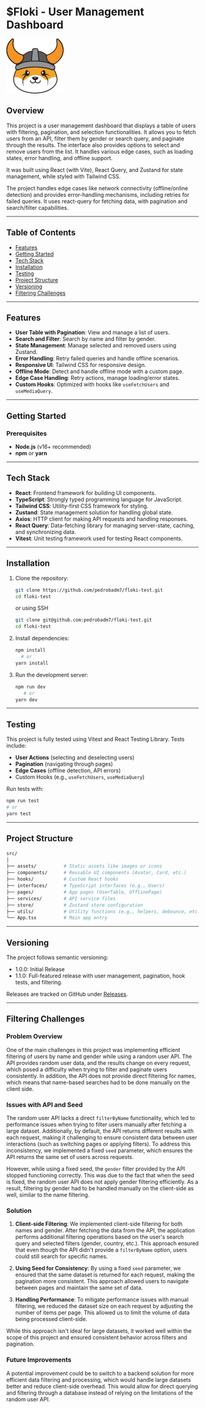 # **$Floki - User Management Dashboard**

<img src="public/assets/images/floki.svg" alt="Project Icon" width="150"/>


## Overview
This project is a user management dashboard that displays a table of users with filtering, pagination, and selection functionalities. It allows you to fetch users from an API, filter them by gender or search query, and paginate through the results. The interface also provides options to select and remove users from the list. It handles various edge cases, such as loading states, error handling, and offline support.

It was built using React (with Vite), React Query, and Zustand for state management, while styled with Tailwind CSS.

The project handles edge cases like network connectivity (offline/online detection) and provides error-handling mechanisms, including retries for failed queries. It uses react-query for fetching data, with pagination and search/filter capabilities.

---

## Table of Contents

- [Features](#features)
- [Getting Started](#getting-started)
- [Tech Stack](#tech-stack)
- [Installation](#installation)
- [Testing](#testing)
- [Project Structure](#project-structure)
- [Versioning](#versioning)
- [Filtering Challenges](#filtering-challenges)

---

## Features

- **User Table with Pagination**: View and manage a list of users.
- **Search and Filter**: Search by name and filter by gender.
- **State Management**: Manage selected and removed users using Zustand.
- **Error Handling**: Retry failed queries and handle offline scenarios.
- **Responsive UI**: Tailwind CSS for responsive design.
- **Offline Mode**: Detect and handle offline mode with a custom page.
- **Edge Case Handling**: Retry actions, manage loading/error states.
- **Custom Hooks**: Optimized with hooks like `useFetchUsers` and `useMediaQuery`.

---

## Getting Started

### Prerequisites

- **Node.js** (v16+ recommended)
- **npm** or **yarn**

---

## Tech Stack

- **React**: Frontend framework for building UI components.
- **TypeScript**: Strongly typed programming language for JavaScript.
- **Tailwind CSS**: Utility-first CSS framework for styling.
- **Zustand**: State management solution for handling global state.
- **Axios**: HTTP client for making API requests and handling responses.
- **React Query**: Data-fetching library for managing server-state, caching, and synchronizing data.
- **Vitest**: Unit testing framework used for testing React components.

---

## Installation

1. Clone the repository:
   ```bash
   git clone https://github.com/pedrobadm7/floki-test.git
   cd floki-test
    ```
   or using SSH
    ```bash
   git clone git@github.com:pedrobadm7/floki-test.git
   cd floki-test
    ```

2. Install dependencies:
    ```bash
    npm install
      # or
    yarn install
    ```

3. Run the development server:
   ```bash
   npm run dev
      # or
   yarn dev
   ```
   
---

## Testing

This project is fully tested using Vitest and React Testing Library. Tests include:
- **User Actions** (selecting and deselecting users)
- **Pagination** (navigating through pages)
- **Edge Cases** (offline detection, API errors)
- Custom Hooks (e.g., ```useFetchUsers```, ```useMediaQuery```)

Run tests with:
```bash
npm run test
# or
yarn test
```

---

## Project Structure

```bash
src/
│
├── assets/          # Static assets like images or icons
├── components/      # Reusable UI components (Avatar, Card, etc.)
├── hooks/           # Custom React hooks
├── interfaces/      # TypeScript interfaces (e.g., Users)
├── pages/           # App pages (UserTable, OfflinePage)
├── services/        # API service files
├── store/           # Zustand store configuration
├── utils/           # Utility functions (e.g., helpers, debounce, etc.)
└── App.tsx          # Main app entry
```

---

## Versioning

The project follows semantic versioning:

- 1.0.0: Initial Release
- 1.1.0: Full-featured release with user management, pagination, hook tests, and filtering.

Releases are tracked on GitHub under [Releases](https://github.com/yourusername/yourproject/releases).

---

## Filtering Challenges

### Problem Overview

One of the main challenges in this project was implementing efficient filtering of users by name and gender while using a random user API. The API provides random user data, and the results change on every request, which posed a difficulty when trying to filter and paginate users consistently. In addition, the API does not provide direct filtering for names, which means that name-based searches had to be done manually on the client side.

### Issues with API and Seed

The random user API lacks a direct `filterByName` functionality, which led to performance issues when trying to filter users manually after fetching a large dataset. Additionally, by default, the API returns different results with each request, making it challenging to ensure consistent data between user interactions (such as switching pages or applying filters). To address this inconsistency, we implemented a fixed `seed` parameter, which ensures the API returns the same set of users across requests.

However, while using a fixed seed, the `gender` filter provided by the API stopped functioning correctly. This was due to the fact that when the seed is fixed, the random user API does not apply gender filtering efficiently. As a result, filtering by gender had to be handled manually on the client-side as well, similar to the name filtering.

### Solution

1. **Client-side Filtering**: We implemented client-side filtering for both names and gender. After fetching the data from the API, the application performs additional filtering operations based on the user's search query and selected filters (gender, country, etc.). This approach ensured that even though the API didn't provide a `filterByName` option, users could still search for specific names.

2. **Using Seed for Consistency**: By using a fixed `seed` parameter, we ensured that the same dataset is returned for each request, making the pagination more consistent. This approach allowed users to navigate between pages and maintain the same set of data.

3. **Handling Performance**: To mitigate performance issues with manual filtering, we reduced the dataset size on each request by adjusting the number of items per page. This allowed us to limit the volume of data being processed client-side.

While this approach isn't ideal for large datasets, it worked well within the scope of this project and ensured consistent behavior across filters and pagination.

### Future Improvements

A potential improvement could be to switch to a backend solution for more efficient data filtering and processing, which would handle large datasets better and reduce client-side overhead. This would allow for direct querying and filtering through a database instead of relying on the limitations of the random user API.
